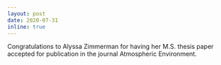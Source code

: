 ```yaml
---
layout: post
date: 2020-07-31
inline: true
---
```


Congratulations to Alyssa Zimmerman for having her M.S. thesis paper accepted for publication in the journal Atmospheric Environment.